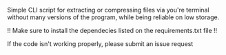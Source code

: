Simple CLI script for extracting or compressing files
via you're terminal without many versions of
the program, while being reliable on low storage.

!! Make sure to install the dependecies listed on the requirements.txt file !!


If the code isn't working properly, please submit an issue request
